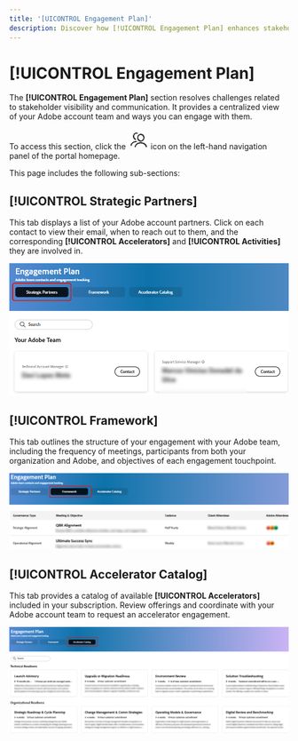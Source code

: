 ```yaml
---
title: '[UICONTROL Engagement Plan]'
description: Discover how [!UICONTROL Engagement Plan] enhances stakeholder visibility and communication by offering a centralized view of your Adobe account team and engagement options.
---
```


# [!UICONTROL Engagement Plan]

The **[!UICONTROL Engagement Plan]** section resolves challenges related to stakeholder visibility and communication. It provides a centralized view of your Adobe account team and ways you can engage with them.

To access this section, click the ![engagement-icon](/help/adobe-success-portal/assets/engagement-icon.png) icon on the left-hand navigation panel of the portal homepage. 

This page includes the following sub-sections:

## [!UICONTROL Strategic Partners]

This tab displays a list of your Adobe account partners. Click on each contact to view their email, when to reach out to them, and the corresponding **[!UICONTROL Accelerators]** and **[!UICONTROL Activities]** they are involved in.

![engagement-plan-strategic-partner](/help/adobe-success-portal/assets/engagement-plan-strategic-partner.png)

## [!UICONTROL Framework]

This tab outlines the structure of your engagement with your Adobe team, including the frequency of meetings, participants from both your organization and Adobe, and objectives of each engagement touchpoint. 

![engagement-plan-framework](/help/adobe-success-portal/assets/engagement-plan-framework.png)

## [!UICONTROL Accelerator Catalog]

This tab provides a catalog of available **[!UICONTROL Accelerators]** included in your subscription. Review offerings and coordinate with your Adobe account team to request an accelerator engagement.

![engagement-plan-accelerator-catalog](/help/adobe-success-portal/assets/engagement-plan-accelerator-catalog.png)

